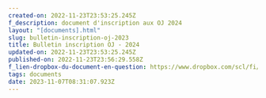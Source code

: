 ```yaml
---
created-on: 2022-11-23T23:53:25.245Z
f_description: document d'inscription aux OJ 2024
layout: "[documents].html"
slug: bulletin-inscription-oj-2023
title: Bulletin inscription OJ - 2024
updated-on: 2022-11-23T23:53:25.245Z
published-on: 2022-11-23T23:56:29.558Z
f_lien-dropbox-du-document-en-question: https://www.dropbox.com/scl/fi/p0hnhmuggyodj8rhtcn6z/Informations-parents-OJ-2023-1.pdf?rlkey=llgpjhulybniowbd2902snrgv&dl=0
tags: documents
date: 2023-11-07T08:31:07.923Z
---
```

